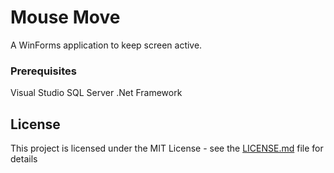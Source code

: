 # Mouse Move

A WinForms application to keep screen active.

### Prerequisites

Visual Studio
SQL Server
.Net Framework

## License

This project is licensed under the MIT License - see the [LICENSE.md](LICENSE.md) file for details
